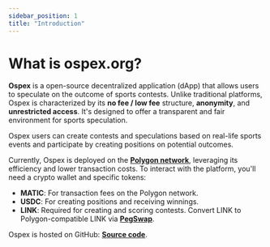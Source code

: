 ```yaml
---
sidebar_position: 1
title: "Introduction"
---
```


# What is ospex.org?

**Ospex** is a open-source decentralized application (dApp) that allows users to speculate on the outcome of sports contests. Unlike traditional platforms, Ospex is characterized by its **no fee / low fee** structure, **anonymity**, and **unrestricted access**. It's designed to offer a transparent and fair environment for sports speculation.

Ospex users can create contests and speculations based on real-life sports events and participate by creating positions on potential outcomes.

Currently, Ospex is deployed on the [**Polygon network**](https://polygon.technology/), leveraging its efficiency and lower transaction costs. To interact with the platform, you'll need a crypto wallet and specific tokens:

- **MATIC**: For transaction fees on the Polygon network.
- **USDC**: For creating positions and receiving winnings.
- **LINK**: Required for creating and scoring contests. Convert LINK to Polygon-compatible LINK via [**PegSwap**](https://pegswap.chain.link/).

Ospex is hosted on GitHub: [**Source code**](https://github.com/ospex-org).

